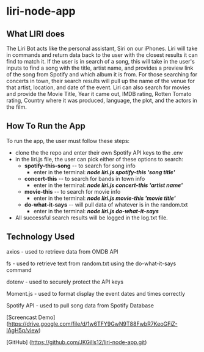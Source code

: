 # liri-node-app

## What LIRI does
The Liri Bot acts like the personal assistant, Siri on our iPhones. Liri will take in commands and return data back to the user with the closest results it can find to match it. If the user is in search of a song, this will take in the user's inputs to find a song with the title, artist name, and provides a preview link of the song from Spotify and which album it is from. For those searching for concerts in town, their search results will pull up the name of the venue for that artist, location, and date of the event. Liri can also search for movies and provide the Movie Title, Year it came out, IMDB rating, Rotten Tomato rating, Country where it was produced, language, the plot, and the actors in the film.


## How To Run the App
To run the app, the user must follow these steps:
* clone the the repo and enter their own Spotify API keys to the .env 
* in the liri.js file, the user can pick either of these options to search:
  * __spotify-this-song__ -- to search for song info
    * enter in the terminal: __*node liri.js spotify-this 'song title'*__
  * __concert-this__ -- to search for bands in town info
    * enter in the terminal: __*node liri.js concert-this 'artist name'*__
  * __movie-this__ -- to search for movie info
    * enter in the terminal: __*node liri.js movie-this 'movie title'*__
  * __do-what-it-says__ -- will pull data of whatever is in the random.txt
    * enter in the terminal: __*node liri.js do-what-it-says*__ 
* All successful search results will be logged in the log.txt file.

## Technology Used
axios - used to retrieve data from OMDB API

fs - used to retrieve text from random.txt using the do-what-it-says command

dotenv - used to securely protect the API keys

Moment.js - used to format display the event dates and times correctly

Spotify API - used to pull song data from Spotify Database


[Screencast Demo] (https://drive.google.com/file/d/1w6TFY9GwN9T88FwbR7KeoGFiZ-lAgH5q/view)

[GitHub] (https://github.com/JKGills12/liri-node-app.git)
